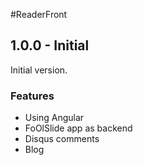 #ReaderFront

## 1.0.0 - Initial
Initial version.
### Features
- Using Angular
- FoOlSlide app as backend
- Disqus comments
- Blog